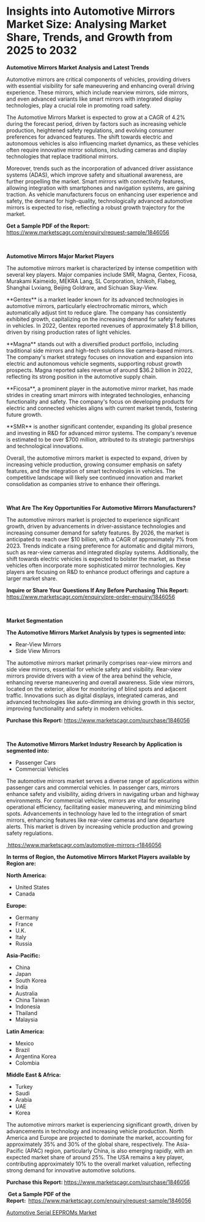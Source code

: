 <p><h1>Insights into Automotive Mirrors Market Size: Analysing Market Share, Trends, and Growth from 2025 to 2032</h1></p><p><strong>Automotive Mirrors Market Analysis and Latest Trends</strong></p>
<p><p>Automotive mirrors are critical components of vehicles, providing drivers with essential visibility for safe maneuvering and enhancing overall driving experience. These mirrors, which include rearview mirrors, side mirrors, and even advanced variants like smart mirrors with integrated display technologies, play a crucial role in promoting road safety.</p><p>The Automotive Mirrors Market is expected to grow at a CAGR of 4.2% during the forecast period, driven by factors such as increasing vehicle production, heightened safety regulations, and evolving consumer preferences for advanced features. The shift towards electric and autonomous vehicles is also influencing market dynamics, as these vehicles often require innovative mirror solutions, including cameras and display technologies that replace traditional mirrors.</p><p>Moreover, trends such as the incorporation of advanced driver assistance systems (ADAS), which improve safety and situational awareness, are further propelling the market. Smart mirrors with connectivity features, allowing integration with smartphones and navigation systems, are gaining traction. As vehicle manufacturers focus on enhancing user experience and safety, the demand for high-quality, technologically advanced automotive mirrors is expected to rise, reflecting a robust growth trajectory for the market.</p></p>
<p><strong>Get a Sample PDF of the Report:&nbsp;</strong> <a href="https://www.marketscagr.com/enquiry/request-sample/1846056?utm_campaign=1166&utm_medium=2&utm_source=Github&utm_content=ia&utm_term=30032025&utm_id=automotive-mirrors">https://www.marketscagr.com/enquiry/request-sample/1846056</a></p>
<p>&nbsp;</p>
<p><strong>Automotive Mirrors Major Market Players</strong></p>
<p><p>The automotive mirrors market is characterized by intense competition with several key players. Major companies include SMR, Magna, Gentex, Ficosa, Murakami Kaimeido, MEKRA Lang, SL Corporation, Ichikoh, Flabeg, Shanghai Lvxiang, Beijing Goldrare, and Sichuan Skay-View.</p><p>**Gentex** is a market leader known for its advanced technologies in automotive mirrors, particularly electrochromatic mirrors, which automatically adjust tint to reduce glare. The company has consistently exhibited growth, capitalizing on the increasing demand for safety features in vehicles. In 2022, Gentex reported revenues of approximately $1.8 billion, driven by rising production rates of light vehicles.</p><p>**Magna** stands out with a diversified product portfolio, including traditional side mirrors and high-tech solutions like camera-based mirrors. The company's market strategy focuses on innovation and expansion into electric and autonomous vehicle segments, supporting robust growth prospects. Magna reported sales revenue of around $36.2 billion in 2022, reflecting its strong position in the automotive supply chain.</p><p>**Ficosa**, a prominent player in the automotive mirror market, has made strides in creating smart mirrors with integrated technologies, enhancing functionality and safety. The company's focus on developing products for electric and connected vehicles aligns with current market trends, fostering future growth. </p><p>**SMR** is another significant contender, expanding its global presence and investing in R&D for advanced mirror systems. The company's revenue is estimated to be over $700 million, attributed to its strategic partnerships and technological innovations.</p><p>Overall, the automotive mirrors market is expected to expand, driven by increasing vehicle production, growing consumer emphasis on safety features, and the integration of smart technologies in vehicles. The competitive landscape will likely see continued innovation and market consolidation as companies strive to enhance their offerings.</p></p>
<p>&nbsp;</p>
<p><strong>What Are The Key Opportunities For Automotive Mirrors Manufacturers?</strong></p>
<p><p>The automotive mirrors market is projected to experience significant growth, driven by advancements in driver-assistance technologies and increasing consumer demand for safety features. By 2026, the market is anticipated to reach over $10 billion, with a CAGR of approximately 7% from 2023. Trends indicate a rising preference for automatic and digital mirrors, such as rear-view cameras and integrated display systems. Additionally, the shift towards electric vehicles is expected to bolster the market, as these vehicles often incorporate more sophisticated mirror technologies. Key players are focusing on R&D to enhance product offerings and capture a larger market share.</p></p>
<p><strong>Inquire or Share Your Questions If Any Before Purchasing This Report:</strong> <a href="https://www.marketscagr.com/enquiry/pre-order-enquiry/1846056?utm_campaign=1166&utm_medium=2&utm_source=Github&utm_content=ia&utm_term=30032025&utm_id=automotive-mirrors">https://www.marketscagr.com/enquiry/pre-order-enquiry/1846056</a></p>
<p>&nbsp;</p>
<p><strong>Market Segmentation</strong></p>
<p><strong>The Automotive Mirrors Market Analysis by types is segmented into:</strong></p>
<p><ul><li>Rear-View Mirrors</li><li>Side View Mirrors</li></ul></p>
<p><p>The automotive mirrors market primarily comprises rear-view mirrors and side view mirrors, essential for vehicle safety and visibility. Rear-view mirrors provide drivers with a view of the area behind the vehicle, enhancing reverse maneuvering and overall awareness. Side view mirrors, located on the exterior, allow for monitoring of blind spots and adjacent traffic. Innovations such as digital displays, integrated cameras, and advanced technologies like auto-dimming are driving growth in this sector, improving functionality and safety in modern vehicles.</p></p>
<p><strong>Purchase this Report:&nbsp;</strong><a href="https://www.marketscagr.com/purchase/1846056?utm_campaign=1166&utm_medium=2&utm_source=Github&utm_content=ia&utm_term=30032025&utm_id=automotive-mirrors">https://www.marketscagr.com/purchase/1846056</a></p>
<p>&nbsp;</p>
<p><strong>The Automotive Mirrors Market Industry Research by Application is segmented into:</strong></p>
<p><ul><li>Passenger Cars</li><li>Commercial Vehicles</li></ul></p>
<p><p>The automotive mirrors market serves a diverse range of applications within passenger cars and commercial vehicles. In passenger cars, mirrors enhance safety and visibility, aiding drivers in navigating urban and highway environments. For commercial vehicles, mirrors are vital for ensuring operational efficiency, facilitating easier maneuvering, and minimizing blind spots. Advancements in technology have led to the integration of smart mirrors, enhancing features like rear-view cameras and lane departure alerts. This market is driven by increasing vehicle production and growing safety regulations.</p></p>
<p><a href="https://www.marketscagr.com/automotive-mirrors-r1846056?utm_campaign=1166&utm_medium=2&utm_source=Github&utm_content=ia&utm_term=30032025&utm_id=automotive-mirrors">&nbsp;https://www.marketscagr.com/automotive-mirrors-r1846056</a></p>
<p><strong>In terms of Region, the Automotive Mirrors Market Players available by Region are:</strong></p>
<p>
    <p> <strong> North America: </strong>
        <ul>
            <li>United States</li>
            <li>Canada</li>
        </ul>
        </p> 
    <p> <strong> Europe: </strong>
        <ul>
            <li>Germany</li>
            <li>France</li>
            <li>U.K.</li>
            <li>Italy</li>
            <li>Russia</li>
        </ul>
        </p> 
    <p> <strong> Asia-Pacific: </strong>
        <ul>
            <li>China</li>
            <li>Japan</li>
            <li>South Korea</li>
            <li>India</li>
            <li>Australia</li>
            <li>China Taiwan</li>
            <li>Indonesia</li>
            <li>Thailand</li>
            <li>Malaysia</li>
        </ul>
        </p> 
    <p> <strong> Latin America: </strong>
        <ul>
            <li>Mexico</li>
            <li>Brazil</li>
            <li>Argentina Korea</li>
            <li>Colombia</li>
        </ul>
        </p> 
    <p> <strong> Middle East & Africa: </strong>
        <ul>
            <li>Turkey</li>
            <li>Saudi</li>
            <li>Arabia</li>
            <li>UAE</li>
            <li>Korea</li>
        </ul>
    </p>
    </p>
<p><p>The automotive mirrors market is experiencing significant growth, driven by advancements in technology and increasing vehicle production. North America and Europe are projected to dominate the market, accounting for approximately 35% and 30% of the global share, respectively. The Asia-Pacific (APAC) region, particularly China, is also emerging rapidly, with an expected market share of around 25%. The USA remains a key player, contributing approximately 10% to the overall market valuation, reflecting strong demand for innovative automotive solutions.</p></p>
<p><strong>Purchase this Report: </strong><a href="https://www.marketscagr.com/purchase/1846056?utm_campaign=1166&utm_medium=2&utm_source=Github&utm_content=ia&utm_term=30032025&utm_id=automotive-mirrors">https://www.marketscagr.com/purchase/1846056</a></p>
<p>&nbsp;<strong>Get a Sample PDF of the Report:&nbsp;&nbsp;</strong><a href="https://www.marketscagr.com/enquiry/request-sample/1846056?utm_campaign=1166&utm_medium=2&utm_source=Github&utm_content=ia&utm_term=30032025&utm_id=automotive-mirrors">https://www.marketscagr.com/enquiry/request-sample/1846056</a></p>
<p><strong></strong></p>
<p><p><a href="https://github.com/castoriffic/Market-Research-Report-List-6/blob/main/automotive-serial-eeproms-market.md?utm_campaign=1166&utm_medium=2&utm_source=Github&utm_content=ia&utm_term=30032025&utm_id=automotive-mirrors">Automotive Serial EEPROMs Market</a></p></p>